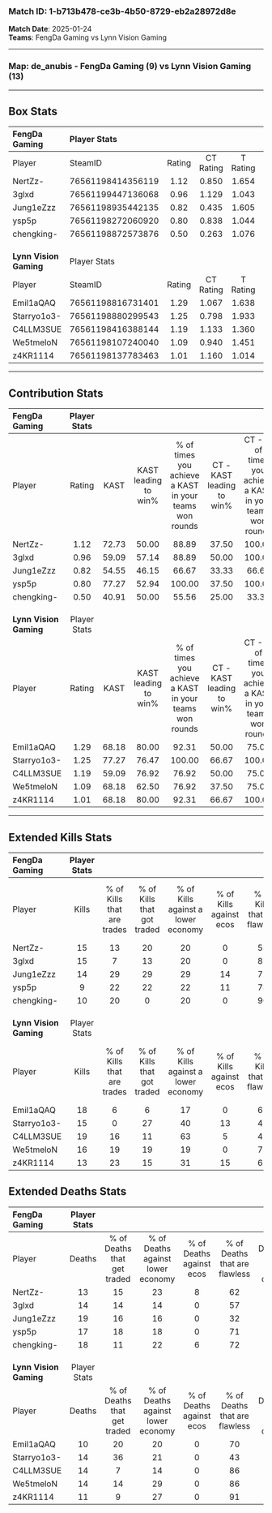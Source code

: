### Match ID: 1-b713b478-ce3b-4b50-8729-eb2a28972d8e  
**Match Date**: 2025-01-24  
**Teams**: FengDa Gaming vs Lynn Vision Gaming  

---  

### **Map**: de_anubis - FengDa Gaming (9) vs Lynn Vision Gaming (13)  
---  

## Box Stats  

| **FengDa Gaming**      | Player Stats      |        |           |          |       |      |       |         |        |      |     |
| :- | :- | :-: | :-: | :-: | :-: | :-: | :-: | :-: | :-: | :-: | :-: |
| Player                 | SteamID           | Rating | CT Rating | T Rating | KAST  | ADR  | Kills | Assists | Deaths | K/D  | HS% |
| NertZz-                | 76561198414356119 |  1.12  |   0.850   |  1.654   | 72.73 | 74.3 |  15   |    4    |   13   | 1.15 | 53  |
| 3glxd                  | 76561199447136068 |  0.96  |   1.129   |  1.043   | 59.09 | 64.5 |  15   |    3    |   14   | 1.07 | 33  |
| Jung1eZzz              | 76561198935442135 |  0.82  |   0.435   |  1.605   | 54.55 | 79.4 |  14   |    3    |   19   | 0.74 | 50  |
| ysp5p                  | 76561198272060920 |  0.80  |   0.838   |  1.044   | 77.27 | 62.6 |   9   |    8    |   17   | 0.53 | 44  |
| chengking-             | 76561198872573876 |  0.50  |   0.263   |  1.076   | 40.91 | 56.0 |  10   |    1    |   18   | 0.56 | 80  |
|                        |                   |        |           |          |       |      |       |         |        |      |     |
|                        |                   |        |           |          |       |      |       |         |        |      |     |
|                        |                   |        |           |          |       |      |       |         |        |      |     |
| **Lynn Vision Gaming** | Player Stats      |        |           |          |       |      |       |         |        |      |     |
| Player                 | SteamID           | Rating | CT Rating | T Rating | KAST  | ADR  | Kills | Assists | Deaths | K/D  | HS% |
| Emil1aQAQ              | 76561198816731401 |  1.29  |   1.067   |  1.638   | 68.18 | 78.9 |  18   |    2    |   10   | 1.80 | 61  |
| Starryo1o3-            | 76561198880299543 |  1.25  |   0.798   |  1.933   | 77.27 | 98.3 |  15   |   13    |   14   | 1.07 | 53  |
| C4LLM3SUE              | 76561198416388144 |  1.19  |   1.133   |  1.360   | 59.09 | 85.8 |  19   |    3    |   14   | 1.36 | 68  |
| We5tmeloN              | 76561198107240040 |  1.09  |   0.940   |  1.451   | 68.18 | 71.0 |  16   |    3    |   14   | 1.14 | 100 |
| z4KR1114               | 76561198137783463 |  1.01  |   1.160   |  1.014   | 68.18 | 60.8 |  13   |    3    |   11   | 1.18 | 23  |
---  

## Contribution Stats  

| **FengDa Gaming**      | Player Stats |       |                      |                                                        |                           |                                                             |                          |                                                            |
| :- | :-: | :-: | :-: | :-: | :-: | :-: | :-: | :-: |
| Player                 |    Rating    | KAST  | KAST leading to win% | % of times you achieve a KAST in your teams won rounds | CT - KAST leading to win% | CT - % of times you achieve a KAST in your teams won rounds | T - KAST leading to win% | T - % of times you achieve a KAST in your teams won rounds |
| NertZz-                |     1.12     | 72.73 |        50.00         |                         88.89                          |           37.50           |                           100.00                            |          62.50           |                           83.33                            |
| 3glxd                  |     0.96     | 59.09 |        57.14         |                         88.89                          |           50.00           |                           100.00                            |          62.50           |                           83.33                            |
| Jung1eZzz              |     0.82     | 54.55 |        46.15         |                         66.67                          |           33.33           |                            66.67                            |          57.14           |                           66.67                            |
| ysp5p                  |     0.80     | 77.27 |        52.94         |                         100.00                         |           37.50           |                           100.00                            |          66.67           |                           100.00                           |
| chengking-             |     0.50     | 40.91 |        50.00         |                         55.56                          |           25.00           |                            33.33                            |          66.67           |                           66.67                            |
|                        |              |       |                      |                                                        |                           |                                                             |                          |                                                            |
|                        |              |       |                      |                                                        |                           |                                                             |                          |                                                            |
|                        |              |       |                      |                                                        |                           |                                                             |                          |                                                            |
| **Lynn Vision Gaming** | Player Stats |       |                      |                                                        |                           |                                                             |                          |                                                            |
| Player                 |    Rating    | KAST  | KAST leading to win% | % of times you achieve a KAST in your teams won rounds | CT - KAST leading to win% | CT - % of times you achieve a KAST in your teams won rounds | T - KAST leading to win% | T - % of times you achieve a KAST in your teams won rounds |
| Emil1aQAQ              |     1.29     | 68.18 |        80.00         |                         92.31                          |           50.00           |                            75.00                            |          100.00          |                           100.00                           |
| Starryo1o3-            |     1.25     | 77.27 |        76.47         |                         100.00                         |           66.67           |                           100.00                            |          81.82           |                           100.00                           |
| C4LLM3SUE              |     1.19     | 59.09 |        76.92         |                         76.92                          |           50.00           |                            75.00                            |          100.00          |                           77.78                            |
| We5tmeloN              |     1.09     | 68.18 |        62.50         |                         76.92                          |           37.50           |                            75.00                            |          87.50           |                           77.78                            |
| z4KR1114               |     1.01     | 68.18 |        80.00         |                         92.31                          |           66.67           |                           100.00                            |          88.89           |                           88.89                            |
---  

## Extended Kills Stats  

| **FengDa Gaming**      | Player Stats |                            |                            |                                    |                         |                              |                                 |                                       |                    |           |
| :- | :-: | :-: | :-: | :-: | :-: | :-: | :-: | :-: | :-: | :-: |
| Player                 |    Kills     | % of Kills that are trades | % of Kills that got traded | % of Kills against a lower economy | % of Kills against ecos | % of Kills that are flawless | % of Kills that are close duels | % of Kills that are assisted by flash | Pistol Round Kills | AWP Kills |
| NertZz-                |      15      |             13             |             20             |                 20                 |            0            |              53              |               20                |                   7                   |         0          |     0     |
| 3glxd                  |      15      |             7              |             13             |                 20                 |            0            |              87              |               13                |                   0                   |         7          |     0     |
| Jung1eZzz              |      14      |             29             |             29             |                 29                 |           14            |              71              |               21                |                   0                   |         0          |     4     |
| ysp5p                  |      9       |             22             |             22             |                 22                 |           11            |              78              |               11                |                   0                   |         0          |     0     |
| chengking-             |      10      |             20             |             0              |                 20                 |            0            |              90              |               10                |                  10                   |         0          |     0     |
|                        |              |                            |                            |                                    |                         |                              |                                 |                                       |                    |           |
|                        |              |                            |                            |                                    |                         |                              |                                 |                                       |                    |           |
|                        |              |                            |                            |                                    |                         |                              |                                 |                                       |                    |           |
| **Lynn Vision Gaming** | Player Stats |                            |                            |                                    |                         |                              |                                 |                                       |                    |           |
| Player                 |    Kills     | % of Kills that are trades | % of Kills that got traded | % of Kills against a lower economy | % of Kills against ecos | % of Kills that are flawless | % of Kills that are close duels | % of Kills that are assisted by flash | Pistol Round Kills | AWP Kills |
| Emil1aQAQ              |      18      |             6              |             6              |                 17                 |            0            |              67              |               11                |                   6                   |         0          |     2     |
| Starryo1o3-            |      15      |             0              |             27             |                 40                 |           13            |              47              |                7                |                   0                   |         0          |     2     |
| C4LLM3SUE              |      19      |             16             |             11             |                 63                 |            5            |              42              |                5                |                   5                   |         0          |     1     |
| We5tmeloN              |      16      |             19             |             19             |                 19                 |            0            |              75              |                6                |                   0                   |         0          |     4     |
| z4KR1114               |      13      |             23             |             15             |                 31                 |           15            |              62              |                8                |                   0                   |         4          |     1     |
## Extended Deaths Stats  

| **FengDa Gaming**      | Player Stats |                             |                                   |                          |                               |                            |                           |               |
| :- | :-: | :-: | :-: | :-: | :-: | :-: | :-: | :-: |
| Player                 |    Deaths    | % of Deaths that get traded | % of Deaths against lower economy | % of Deaths against ecos | % of Deaths that are flawless | % of Deaths that are close | % of Deaths while blinded | Deaths to AWP |
| NertZz-                |      13      |             15              |                23                 |            8             |              62               |             8              |             8             |       1       |
| 3glxd                  |      14      |             14              |                14                 |            0             |              57               |             14             |             0             |       1       |
| Jung1eZzz              |      19      |             16              |                16                 |            0             |              32               |             5              |             0             |       1       |
| ysp5p                  |      17      |             18              |                18                 |            0             |              71               |             6              |             6             |       0       |
| chengking-             |      18      |             11              |                22                 |            6             |              72               |             6              |             0             |       1       |
|                        |              |                             |                                   |                          |                               |                            |                           |               |
|                        |              |                             |                                   |                          |                               |                            |                           |               |
|                        |              |                             |                                   |                          |                               |                            |                           |               |
| **Lynn Vision Gaming** | Player Stats |                             |                                   |                          |                               |                            |                           |               |
| Player                 |    Deaths    | % of Deaths that get traded | % of Deaths against lower economy | % of Deaths against ecos | % of Deaths that are flawless | % of Deaths that are close | % of Deaths while blinded | Deaths to AWP |
| Emil1aQAQ              |      10      |             20              |                20                 |            0             |              70               |             10             |             0             |       2       |
| Starryo1o3-            |      14      |             36              |                21                 |            0             |              43               |             29             |             0             |       1       |
| C4LLM3SUE              |      14      |              7              |                14                 |            0             |              86               |             14             |             7             |       1       |
| We5tmeloN              |      14      |             14              |                29                 |            0             |              86               |             7              |             7             |       1       |
| z4KR1114               |      11      |              9              |                27                 |            0             |              91               |             18             |             0             |       2       |
